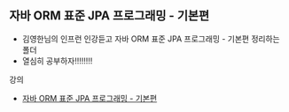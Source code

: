 ## 자바 ORM 표준 JPA 프로그래밍 - 기본편
- 김영한님의 인프런 인강듣고 자바 ORM 표준 JPA 프로그래밍 - 기본편 정리하는 폴더
- 열심히 공부하자!!!!!!!!

강의
- [자바 ORM 표준 JPA 프로그래밍 - 기본편](https://www.inflearn.com/course/ORM-JPA-Basic/dashboard)
